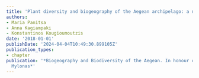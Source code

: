 ```yaml
---
title: 'Plant diversity and biogeography of the Aegean archipelago: a new synthesis'
authors:
- Maria Panitsa
- Anna Kagiampaki
- Konstantinos Kougioumoutzis
date: '2018-01-01'
publishDate: '2024-04-04T10:49:30.899105Z'
publication_types:
- chapter
publication: '*Biogeography and Biodiversity of the Aegean. In honour of Prof. Moysis
  Mylonas*'
---
```

